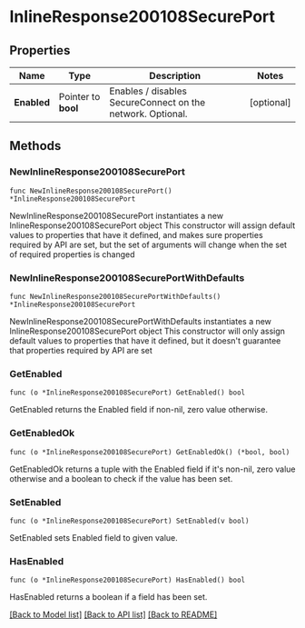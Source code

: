 # InlineResponse200108SecurePort

## Properties

Name | Type | Description | Notes
------------ | ------------- | ------------- | -------------
**Enabled** | Pointer to **bool** | Enables / disables SecureConnect on the network. Optional. | [optional] 

## Methods

### NewInlineResponse200108SecurePort

`func NewInlineResponse200108SecurePort() *InlineResponse200108SecurePort`

NewInlineResponse200108SecurePort instantiates a new InlineResponse200108SecurePort object
This constructor will assign default values to properties that have it defined,
and makes sure properties required by API are set, but the set of arguments
will change when the set of required properties is changed

### NewInlineResponse200108SecurePortWithDefaults

`func NewInlineResponse200108SecurePortWithDefaults() *InlineResponse200108SecurePort`

NewInlineResponse200108SecurePortWithDefaults instantiates a new InlineResponse200108SecurePort object
This constructor will only assign default values to properties that have it defined,
but it doesn't guarantee that properties required by API are set

### GetEnabled

`func (o *InlineResponse200108SecurePort) GetEnabled() bool`

GetEnabled returns the Enabled field if non-nil, zero value otherwise.

### GetEnabledOk

`func (o *InlineResponse200108SecurePort) GetEnabledOk() (*bool, bool)`

GetEnabledOk returns a tuple with the Enabled field if it's non-nil, zero value otherwise
and a boolean to check if the value has been set.

### SetEnabled

`func (o *InlineResponse200108SecurePort) SetEnabled(v bool)`

SetEnabled sets Enabled field to given value.

### HasEnabled

`func (o *InlineResponse200108SecurePort) HasEnabled() bool`

HasEnabled returns a boolean if a field has been set.


[[Back to Model list]](../README.md#documentation-for-models) [[Back to API list]](../README.md#documentation-for-api-endpoints) [[Back to README]](../README.md)


